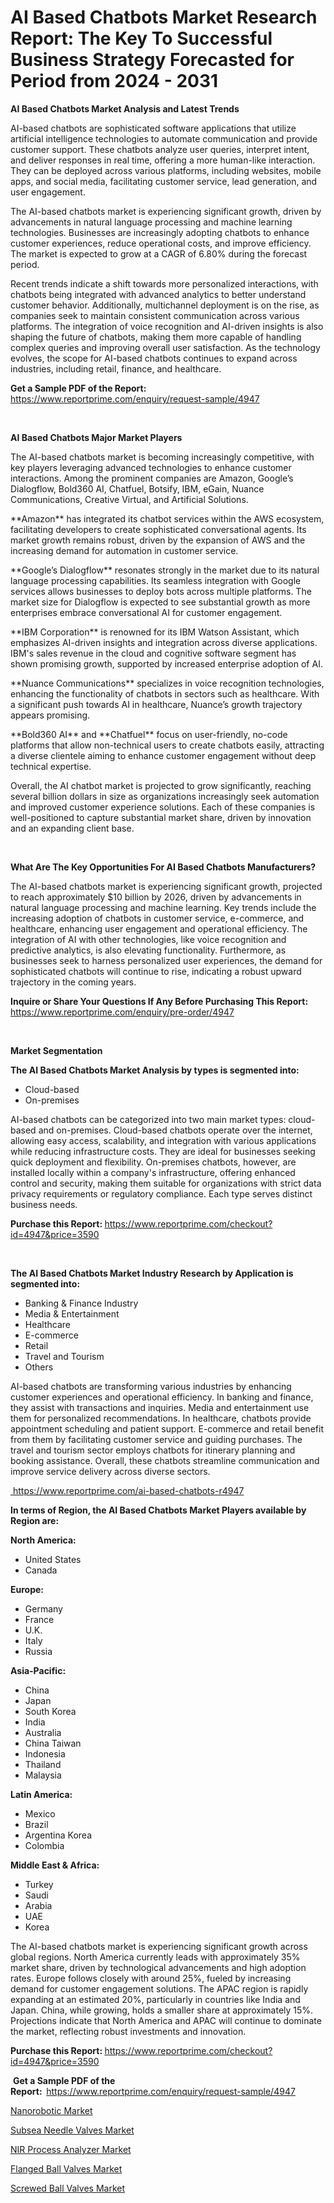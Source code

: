 <p><h1>AI Based Chatbots Market Research Report: The Key To Successful Business Strategy Forecasted for Period from 2024 - 2031</h1></p><p><strong>AI Based Chatbots Market Analysis and Latest Trends</strong></p>
<p><p>AI-based chatbots are sophisticated software applications that utilize artificial intelligence technologies to automate communication and provide customer support. These chatbots analyze user queries, interpret intent, and deliver responses in real time, offering a more human-like interaction. They can be deployed across various platforms, including websites, mobile apps, and social media, facilitating customer service, lead generation, and user engagement.</p><p>The AI-based chatbots market is experiencing significant growth, driven by advancements in natural language processing and machine learning technologies. Businesses are increasingly adopting chatbots to enhance customer experiences, reduce operational costs, and improve efficiency. The market is expected to grow at a CAGR of 6.80% during the forecast period. </p><p>Recent trends indicate a shift towards more personalized interactions, with chatbots being integrated with advanced analytics to better understand customer behavior. Additionally, multichannel deployment is on the rise, as companies seek to maintain consistent communication across various platforms. The integration of voice recognition and AI-driven insights is also shaping the future of chatbots, making them more capable of handling complex queries and improving overall user satisfaction. As the technology evolves, the scope for AI-based chatbots continues to expand across industries, including retail, finance, and healthcare.</p></p>
<p><strong>Get a Sample PDF of the Report:&nbsp;</strong> <a href="https://www.reportprime.com/enquiry/request-sample/4947">https://www.reportprime.com/enquiry/request-sample/4947</a></p>
<p>&nbsp;</p>
<p><strong>AI Based Chatbots Major Market Players</strong></p>
<p><p>The AI-based chatbots market is becoming increasingly competitive, with key players leveraging advanced technologies to enhance customer interactions. Among the prominent companies are Amazon, Google’s Dialogflow, Bold360 AI, Chatfuel, Botsify, IBM, eGain, Nuance Communications, Creative Virtual, and Artificial Solutions.</p><p>**Amazon** has integrated its chatbot services within the AWS ecosystem, facilitating developers to create sophisticated conversational agents. Its market growth remains robust, driven by the expansion of AWS and the increasing demand for automation in customer service.</p><p>**Google’s Dialogflow** resonates strongly in the market due to its natural language processing capabilities. Its seamless integration with Google services allows businesses to deploy bots across multiple platforms. The market size for Dialogflow is expected to see substantial growth as more enterprises embrace conversational AI for customer engagement.</p><p>**IBM Corporation** is renowned for its IBM Watson Assistant, which emphasizes AI-driven insights and integration across diverse applications. IBM's sales revenue in the cloud and cognitive software segment has shown promising growth, supported by increased enterprise adoption of AI.</p><p>**Nuance Communications** specializes in voice recognition technologies, enhancing the functionality of chatbots in sectors such as healthcare. With a significant push towards AI in healthcare, Nuance’s growth trajectory appears promising.</p><p>**Bold360 AI** and **Chatfuel** focus on user-friendly, no-code platforms that allow non-technical users to create chatbots easily, attracting a diverse clientele aiming to enhance customer engagement without deep technical expertise.</p><p>Overall, the AI chatbot market is projected to grow significantly, reaching several billion dollars in size as organizations increasingly seek automation and improved customer experience solutions. Each of these companies is well-positioned to capture substantial market share, driven by innovation and an expanding client base.</p></p>
<p>&nbsp;</p>
<p><strong>What Are The Key Opportunities For AI Based Chatbots Manufacturers?</strong></p>
<p><p>The AI-based chatbots market is experiencing significant growth, projected to reach approximately $10 billion by 2026, driven by advancements in natural language processing and machine learning. Key trends include the increasing adoption of chatbots in customer service, e-commerce, and healthcare, enhancing user engagement and operational efficiency. The integration of AI with other technologies, like voice recognition and predictive analytics, is also elevating functionality. Furthermore, as businesses seek to harness personalized user experiences, the demand for sophisticated chatbots will continue to rise, indicating a robust upward trajectory in the coming years.</p></p>
<p><strong>Inquire or Share Your Questions If Any Before Purchasing This Report:</strong> <a href="https://www.reportprime.com/enquiry/pre-order/4947">https://www.reportprime.com/enquiry/pre-order/4947</a></p>
<p>&nbsp;</p>
<p><strong>Market Segmentation</strong></p>
<p><strong>The AI Based Chatbots Market Analysis by types is segmented into:</strong></p>
<p><ul><li>Cloud-based</li><li>On-premises</li></ul></p>
<p><p>AI-based chatbots can be categorized into two main market types: cloud-based and on-premises. Cloud-based chatbots operate over the internet, allowing easy access, scalability, and integration with various applications while reducing infrastructure costs. They are ideal for businesses seeking quick deployment and flexibility. On-premises chatbots, however, are installed locally within a company's infrastructure, offering enhanced control and security, making them suitable for organizations with strict data privacy requirements or regulatory compliance. Each type serves distinct business needs.</p></p>
<p><strong>Purchase this Report:&nbsp;</strong><a href="https://www.reportprime.com/checkout?id=4947&price=3590">https://www.reportprime.com/checkout?id=4947&price=3590</a></p>
<p>&nbsp;</p>
<p><strong>The AI Based Chatbots Market Industry Research by Application is segmented into:</strong></p>
<p><ul><li>Banking & Finance Industry</li><li>Media & Entertainment</li><li>Healthcare</li><li>E-commerce</li><li>Retail</li><li>Travel and Tourism</li><li>Others</li></ul></p>
<p><p>AI-based chatbots are transforming various industries by enhancing customer experiences and operational efficiency. In banking and finance, they assist with transactions and inquiries. Media and entertainment use them for personalized recommendations. In healthcare, chatbots provide appointment scheduling and patient support. E-commerce and retail benefit from them by facilitating customer service and guiding purchases. The travel and tourism sector employs chatbots for itinerary planning and booking assistance. Overall, these chatbots streamline communication and improve service delivery across diverse sectors.</p></p>
<p><a href="https://www.reportprime.com/ai-based-chatbots-r4947">&nbsp;https://www.reportprime.com/ai-based-chatbots-r4947</a></p>
<p><strong>In terms of Region, the AI Based Chatbots Market Players available by Region are:</strong></p>
<p>
    <p> <strong> North America: </strong>
        <ul>
            <li>United States</li>
            <li>Canada</li>
        </ul>
        </p> 
    <p> <strong> Europe: </strong>
        <ul>
            <li>Germany</li>
            <li>France</li>
            <li>U.K.</li>
            <li>Italy</li>
            <li>Russia</li>
        </ul>
        </p> 
    <p> <strong> Asia-Pacific: </strong>
        <ul>
            <li>China</li>
            <li>Japan</li>
            <li>South Korea</li>
            <li>India</li>
            <li>Australia</li>
            <li>China Taiwan</li>
            <li>Indonesia</li>
            <li>Thailand</li>
            <li>Malaysia</li>
        </ul>
        </p> 
    <p> <strong> Latin America: </strong>
        <ul>
            <li>Mexico</li>
            <li>Brazil</li>
            <li>Argentina Korea</li>
            <li>Colombia</li>
        </ul>
        </p> 
    <p> <strong> Middle East & Africa: </strong>
        <ul>
            <li>Turkey</li>
            <li>Saudi</li>
            <li>Arabia</li>
            <li>UAE</li>
            <li>Korea</li>
        </ul>
    </p>
    </p>
<p><p>The AI-based chatbots market is experiencing significant growth across global regions. North America currently leads with approximately 35% market share, driven by technological advancements and high adoption rates. Europe follows closely with around 25%, fueled by increasing demand for customer engagement solutions. The APAC region is rapidly expanding at an estimated 20%, particularly in countries like India and Japan. China, while growing, holds a smaller share at approximately 15%. Projections indicate that North America and APAC will continue to dominate the market, reflecting robust investments and innovation.</p></p>
<p><strong>Purchase this Report: </strong><a href="https://www.reportprime.com/checkout?id=4947&price=3590">https://www.reportprime.com/checkout?id=4947&price=3590</a></p>
<p>&nbsp;<strong>Get a Sample PDF of the Report:&nbsp;&nbsp;</strong><a href="https://www.reportprime.com/enquiry/request-sample/4947">https://www.reportprime.com/enquiry/request-sample/4947</a></p>
<p><strong></strong></p>
<p><p><a href="https://issuu.com/reportprime-2/docs/nanorobotic-market-size-2030.pptx_e77ee7ba01aeb2">Nanorobotic Market</a></p><p><a href="https://www.linkedin.com/pulse/subsea-needle-valves-market-insights-product-type-application-dyhdf?trackingId=qf7JtOqGSDaoreQinrglIw%3D%3D">Subsea Needle Valves Market</a></p><p><a href="https://issuu.com/reportprime-2/docs/nir-process-analyzer-market-size-20_8cd51dc8e7cfca">NIR Process Analyzer Market</a></p><p><a href="https://www.linkedin.com/pulse/what-driving-global-flanged-ball-valves-market-dive-trends-yqs5f?trackingId=TXozGATPQIihXZOpqisSmw%3D%3D">Flanged Ball Valves Market</a></p><p><a href="https://www.linkedin.com/pulse/screwed-ball-valves-market-size-growing-cagr-131-report-covers-pjdjf?trackingId=dYKMtXsKQ9O8MalL7kAybg%3D%3D">Screwed Ball Valves Market</a></p></p>